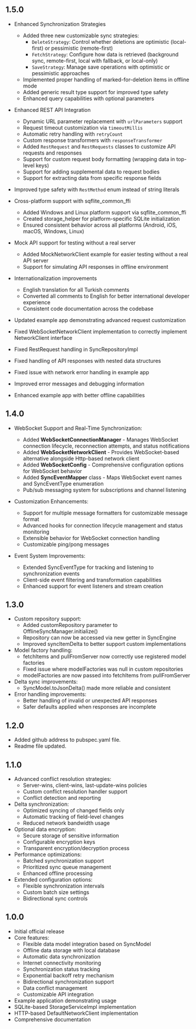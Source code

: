 ## 1.5.0

- Enhanced Synchronization Strategies
  - Added three new customizable sync strategies:
    - `DeleteStrategy`: Control whether deletions are optimistic (local-first) or pessimistic (remote-first)
    - `FetchStrategy`: Configure how data is retrieved (background sync, remote-first, local with fallback, or local-only)
    - `SaveStrategy`: Manage save operations with optimistic or pessimistic approaches
  - Implemented proper handling of marked-for-deletion items in offline mode
  - Added generic result type support for improved type safety
  - Enhanced query capabilities with optional parameters
- Enhanced REST API Integration
  - Dynamic URL parameter replacement with `urlParameters` support
  - Request timeout customization via `timeoutMillis`
  - Automatic retry handling with `retryCount`
  - Custom response transformers with `responseTransformer`
  - Added `RestRequest` and `RestRequests` classes to customize API requests and responses
  - Support for custom request body formatting (wrapping data in top-level keys)
  - Support for adding supplemental data to request bodies
  - Support for extracting data from specific response fields
- Improved type safety with `RestMethod` enum instead of string literals
- Cross-platform support with sqflite_common_ffi
  - Added Windows and Linux platform support via sqflite_common_ffi
  - Created storage_helper for platform-specific SQLite initialization
  - Ensured consistent behavior across all platforms (Android, iOS, macOS, Windows, Linux)
- Mock API support for testing without a real server
  - Added MockNetworkClient example for easier testing without a real API server
  - Support for simulating API responses in offline environment
- Internationalization improvements
  - English translation for all Turkish comments
  - Converted all comments to English for better international developer experience
  - Consistent code documentation across the codebase
- Updated example app demonstrating advanced request customization

- Fixed WebSocketNetworkClient implementation to correctly implement NetworkClient interface
- Fixed RestRequest handling in SyncRepositoryImpl
- Fixed handling of API responses with nested data structures
- Fixed issue with network error handling in example app
- Improved error messages and debugging information
- Enhanced example app with better offline capabilities

## 1.4.0

* WebSocket Support and Real-Time Synchronization:
  * Added **WebSocketConnectionManager** - Manages WebSocket connection lifecycle, reconnection attempts, and status notifications
  * Added **WebSocketNetworkClient** - Provides WebSocket-based alternative alongside Http-based network client
  * Added **WebSocketConfig** - Comprehensive configuration options for WebSocket behavior
  * Added **SyncEventMapper** class - Maps WebSocket event names and SyncEventType enumeration
  * Pub/sub messaging system for subscriptions and channel listening

* Customization Enhancements:
  * Support for multiple message formatters for customizable message format
  * Advanced hooks for connection lifecycle management and status monitoring
  * Extensible behavior for WebSocket connection handling
  * Customizable ping/pong messages

* Event System Improvements:
  * Extended SyncEventType for tracking and listening to synchronization events
  * Client-side event filtering and transformation capabilities
  * Enhanced support for event listeners and stream creation

## 1.3.0

* Custom repository support:
  * Added customRepository parameter to OfflineSyncManager.initialize()
  * Repository can now be accessed via new getter in SyncEngine
  * Improved syncItemDelta to better support custom implementations
* Model factory handling:
  * fetchItems and pullFromServer now correctly use registered model factories
  * Fixed issue where modelFactories was null in custom repositories
  * modelFactories are now passed into fetchItems from pullFromServer
* Delta sync improvements:
  * SyncModel.toJsonDelta() made more reliable and consistent
* Error handling improvements:
  * Better handling of invalid or unexpected API responses
  * Safer defaults applied when responses are incomplete

## 1.2.0

* Added github address to pubspec.yaml file.
* Readme file updated.

## 1.1.0

* Advanced conflict resolution strategies:
  * Server-wins, client-wins, last-update-wins policies
  * Custom conflict resolution handler support
  * Conflict detection and reporting
* Delta synchronization:
  * Optimized syncing of changed fields only
  * Automatic tracking of field-level changes
  * Reduced network bandwidth usage
* Optional data encryption:
  * Secure storage of sensitive information
  * Configurable encryption keys
  * Transparent encryption/decryption process
* Performance optimizations:
  * Batched synchronization support
  * Prioritized sync queue management
  * Enhanced offline processing
* Extended configuration options:
  * Flexible synchronization intervals
  * Custom batch size settings
  * Bidirectional sync controls

## 1.0.0

* Initial official release
* Core features:
  * Flexible data model integration based on SyncModel
  * Offline data storage with local database
  * Automatic data synchronization
  * Internet connectivity monitoring
  * Synchronization status tracking
  * Exponential backoff retry mechanism
  * Bidirectional synchronization support
  * Data conflict management
  * Customizable API integration
* Example application demonstrating usage
* SQLite-based StorageServiceImpl implementation
* HTTP-based DefaultNetworkClient implementation
* Comprehensive documentation